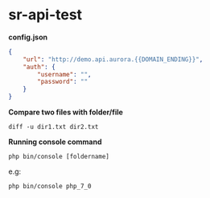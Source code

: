 # sr-api-test

**config.json**
```json
{
    "url": "http://demo.api.aurora.{{DOMAIN_ENDING}}",
    "auth": {
        "username": "",
        "password": ""
    }
}
```

**Compare two files with folder/file**
```
diff -u dir1.txt dir2.txt
```

**Running console command**

```
php bin/console [foldername]
```

e.g:

```
php bin/console php_7_0
```